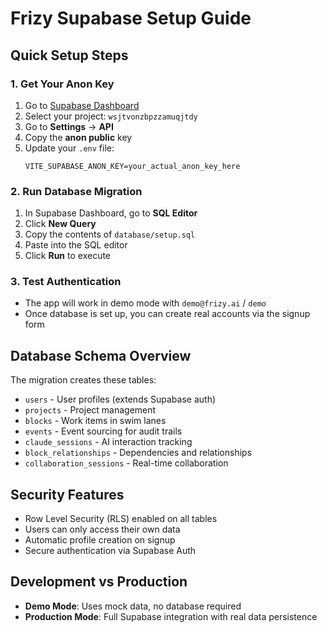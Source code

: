 # Frizy Supabase Setup Guide

## Quick Setup Steps

### 1. Get Your Anon Key
1. Go to [Supabase Dashboard](https://supabase.com/dashboard)
2. Select your project: `wsjtvonzbpzzamuqjtdy`
3. Go to **Settings** → **API**
4. Copy the **anon public** key
5. Update your `.env` file:
   ```env
   VITE_SUPABASE_ANON_KEY=your_actual_anon_key_here
   ```

### 2. Run Database Migration
1. In Supabase Dashboard, go to **SQL Editor**
2. Click **New Query**
3. Copy the contents of `database/setup.sql` 
4. Paste into the SQL editor
5. Click **Run** to execute

### 3. Test Authentication
- The app will work in demo mode with `demo@frizy.ai` / `demo`
- Once database is set up, you can create real accounts via the signup form

## Database Schema Overview

The migration creates these tables:
- `users` - User profiles (extends Supabase auth)
- `projects` - Project management
- `blocks` - Work items in swim lanes
- `events` - Event sourcing for audit trails
- `claude_sessions` - AI interaction tracking
- `block_relationships` - Dependencies and relationships
- `collaboration_sessions` - Real-time collaboration

## Security Features
- Row Level Security (RLS) enabled on all tables
- Users can only access their own data
- Automatic profile creation on signup
- Secure authentication via Supabase Auth

## Development vs Production
- **Demo Mode**: Uses mock data, no database required
- **Production Mode**: Full Supabase integration with real data persistence
